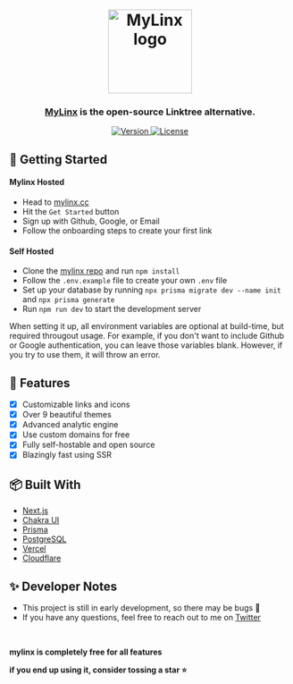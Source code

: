 <h1 align="center">
  <a href="https://MyLinx.io">
    <img alt="MyLinx logo" height="150" src="https://cdn.discordapp.com/attachments/820893881980813314/1178456136354119680/mylinx_logo_final.svg?ex=657635cd&is=6563c0cd&hm=3216ea73d8de1020bc0a06e5947c7ec8f3a98a5bba95d90928b45459c38bfb9d&">
  </a>
</h1>

<h3 align="center">
    <a href="https://MyLinx.cc">MyLinx</a> is the open-source Linktree alternative.
</h3>
<p align="center">
    <a href="https://github.com/asadbek064/mylinx/projects/1">
        <img src="https://img.shields.io/badge/%20Beta-4.1.0-%2303d2d4" alt="Version">
    </a>
    <a href="https://opensource.org/licenses/MIT">
        <img src="https://img.shields.io/badge/License-MIT-yellow.svg" alt="License"/>
    </a>

 
</p>

## 🚀 Getting Started

#### Mylinx Hosted

- Head to [mylinx.cc](https://mylinx.cc)
- Hit the `Get Started` button
- Sign up with Github, Google, or Email
- Follow the onboarding steps to create your first link

#### Self Hosted

- Clone the [mylinx repo](httsp://github.com/asadbek064/mylinx) and run `npm install`
- Follow the `.env.example` file to create your own `.env` file
- Set up your database by running `npx prisma migrate dev --name init` and `npx prisma generate`
- Run `npm run dev` to start the development server

When setting it up, all environment variables are optional at build-time, but required througout usage. For example, if you don't want to include Github or Google authentication, you can leave those variables blank. However, if you try to use them, it will throw an error.

## 📝 Features

- [x] Customizable links and icons
- [x] Over 9 beautiful themes
- [x] Advanced analytic engine
- [x] Use custom domains for free
- [x] Fully self-hostable and open source
- [x] Blazingly fast using SSR

## 📦 Built With

- [Next.js](https://nextjs.org/)
- [Chakra UI](https://chakra-ui.com/)
- [Prisma](https://prisma.io/)
- [PostgreSQL](https://www.postgresql.org/)
- [Vercel](https://vercel.com/)
- [Cloudflare](https://cloudflare.com/)

## ✨ Developer Notes

- This project is still in early development, so there may be bugs 🐛
- If you have any questions, feel free to reach out to me on [Twitter](https://twitter.com/realAsadbek) 

<br />

**mylinx is completely free for all features**

**if you end up using it, consider tossing a star ⭐**
